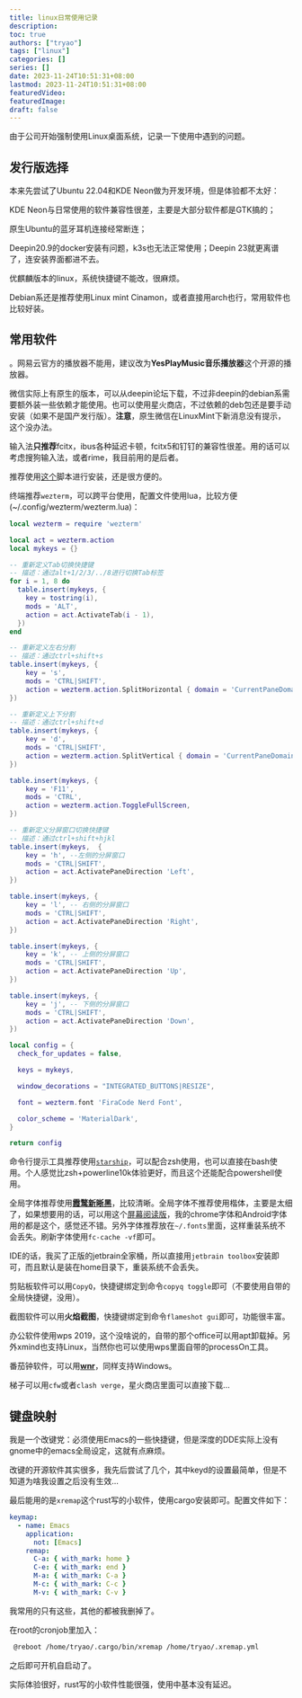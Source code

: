 ```yaml
---
title: linux日常使用记录
description:
toc: true
authors: ["tryao"]
tags: ["linux"]
categories: []
series: []
date: 2023-11-24T10:51:31+08:00
lastmod: 2023-11-24T10:51:31+08:00
featuredVideo:
featuredImage:
draft: false
---
```


由于公司开始强制使用Linux桌面系统，记录一下使用中遇到的问题。

## 发行版选择

本来先尝试了Ubuntu 22.04和KDE Neon做为开发环境，但是体验都不太好：

KDE Neon与日常使用的软件兼容性很差，主要是大部分软件都是GTK搞的；

原生Ubuntu的蓝牙耳机连接经常断连；

Deepin20.9的docker安装有问题，k3s也无法正常使用；Deepin 23就更离谱了，连安装界面都进不去。

优麒麟版本的linux，系统快捷键不能改，很麻烦。

Debian系还是推荐使用Linux mint Cinamon，或者直接用arch也行，常用软件也比较好装。

## 常用软件

。网易云官方的播放器不能用，建议改为**YesPlayMusic音乐播放器**这个开源的播放器。

微信实际上有原生的版本，可以从deepin论坛下载，不过非deepin的debian系需要额外装一些依赖才能使用。也可以使用星火商店，不过依赖的deb包还是要手动安装（如果不是国产发行版）。**注意**，原生微信在LinuxMint下新消息没有提示，这个没办法。

输入法**只推荐**fcitx，ibus各种延迟卡顿，fcitx5和钉钉的兼容性很差。用的话可以考虑搜狗输入法，或者rime，我目前用的是后者。

推荐使用[这个](https://github.com/Mark24Code/rime-auto-deploy)脚本进行安装，还是很方便的。

终端推荐`wezterm`，可以跨平台使用，配置文件使用lua，比较方便(~/.config/wezterm/wezterm.lua)：

```lua
local wezterm = require 'wezterm'

local act = wezterm.action
local mykeys = {}

-- 重新定义Tab切换快捷键
-- 描述：通过alt+1/2/3/../8进行切换Tab标签
for i = 1, 8 do
  table.insert(mykeys, {
    key = tostring(i),
    mods = 'ALT',
    action = act.ActivateTab(i - 1),
  })
end

-- 重新定义左右分割
-- 描述：通过ctrl+shift+s
table.insert(mykeys, {
    key = 's',
    mods = 'CTRL|SHIFT',
    action = wezterm.action.SplitHorizontal { domain = 'CurrentPaneDomain' },
})

-- 重新定义上下分割
-- 描述：通过ctrl+shift+d
table.insert(mykeys, {
    key = 'd',
    mods = 'CTRL|SHIFT',
    action = wezterm.action.SplitVertical { domain = 'CurrentPaneDomain' },
})

table.insert(mykeys, {
    key = 'F11',
    mods = 'CTRL',
    action = wezterm.action.ToggleFullScreen,
})

-- 重新定义分屏窗口切换快捷键
-- 描述：通过ctrl+shift+hjkl
table.insert(mykeys,  {
    key = 'h', --左侧的分屏窗口
    mods = 'CTRL|SHIFT',
    action = act.ActivatePaneDirection 'Left',
})

table.insert(mykeys, {
    key = 'l', -- 右侧的分屏窗口
    mods = 'CTRL|SHIFT',
    action = act.ActivatePaneDirection 'Right',
})

table.insert(mykeys, {
    key = 'k', -- 上侧的分屏窗口
    mods = 'CTRL|SHIFT',
    action = act.ActivatePaneDirection 'Up',
})

table.insert(mykeys, {
    key = 'j', -- 下侧的分屏窗口
    mods = 'CTRL|SHIFT',
    action = act.ActivatePaneDirection 'Down',
})

local config = {
  check_for_updates = false,

  keys = mykeys,

  window_decorations = "INTEGRATED_BUTTONS|RESIZE",

  font = wezterm.font 'FiraCode Nerd Font',

  color_scheme = 'MaterialDark',
}

return config
```

命令行提示工具推荐使用[`starship`](https://github.com/starship/starship)，可以配合zsh使用，也可以直接在bash使用。个人感觉比zsh+powerline10k体验更好，而且这个还能配合powershell使用。

全局字体推荐使用[**霞鹜新晰黑**](https://github.com/lxgw/LxgwNeoXiHei)，比较清晰。全局字体不推荐使用楷体，主要是太细了，如果想要用的话，可以用这个[屏幕阅读版](https://github.com/lxgw/LxgwWenKai-Screen)，我的chrome字体和Android字体用的都是这个，感觉还不错。另外字体推荐放在`~/.fonts`里面，这样重装系统不会丢失。刷新字体使用`fc-cache -vf`即可。

IDE的话，我买了正版的jetbrain全家桶，所以直接用`jetbrain toolbox`安装即可，而且默认是装在home目录下，重装系统不会丢失。

剪贴板软件可以用`CopyQ`，快捷键绑定到命令`copyq toggle`即可（不要使用自带的全局快捷键，没用）。

截图软件可以用**火焰截图**，快捷键绑定到命令`flameshot gui`即可，功能很丰富。

办公软件使用wps 2019，这个没啥说的，自带的那个office可以用apt卸载掉。另外xmind也支持Linux，当然你也可以使用wps里面自带的processOn工具。

番茄钟软件，可以用[**wnr**](https://github.com/RoderickQiu/wnr)，同样支持Windows。

梯子可以用`cfw`或者`clash verge`，星火商店里面可以直接下载…

## 键盘映射

我是一个改键党：必须使用Emacs的一些快捷键，但是深度的DDE实际上没有gnome中的emacs全局设定，这就有点麻烦。

改键的开源软件其实很多，我先后尝试了几个，其中keyd的设置最简单，但是不知道为啥我设置之后没有生效…

最后能用的是`xremap`这个rust写的小软件，使用cargo安装即可。配置文件如下：

```yaml
keymap:
  - name: Emacs
    application:
      not: [Emacs]
    remap:
      C-a: { with_mark: home }
      C-e: { with_mark: end }
      M-a: { with_mark: C-a }
      M-c: { with_mark: C-c }
      M-v: { with_mark: C-v }
```

我常用的只有这些，其他的都被我删掉了。

在root的cronjob里加入：

```bash
 @reboot /home/tryao/.cargo/bin/xremap /home/tryao/.xremap.yml
```

之后即可开机自启动了。

实际体验很好，rust写的小软件性能很强，使用中基本没有延迟。